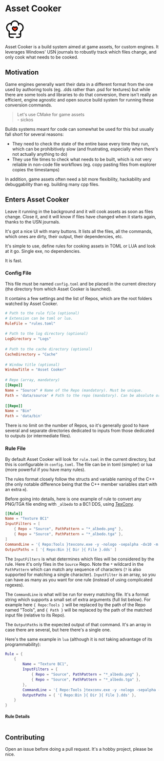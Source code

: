 # Asset Cooker


![Asset Cooker](data/icons/chef-hat-heart/chef-hat-heart.png)

Asset Cooker is a build system aimed at game assets, for custom engines. It leverages Windows' USN journals to robustly track which files change, and only cook what needs to be cooked.

## Motivation 

Game engines generally want their data in a different format from the one used by authoring tools (eg. .dds rather than .psd for textures) but while there are some tools and libraries to do that conversion, there isn't really an efficient, engine agnostic and open source build system for running these conversion commands. 

> Let's use CMake for game assets<BR>
>  \- sickos

Builds systems meant for code can somewhat be used for this but usually fall short for several reasons:
- They need to check the state of the entire base every time they run, which can be prohibitively slow (and frustrating, especially when there's not actually anything to do)
- They use file times to check what needs to be built, which is not very reliable in non-code file workflows (eg. copy pasting files from explorer copies the timestamps)

In addition, game assets often need a bit more flexibility, hackability and debuggability than eg. building many cpp files.

## Enters Asset Cooker

Leave it running in the background and it will cook assets as soon as files change. Close it, and it will know if files have changed when it starts again, thanks to the USN journals. 

It's got a nice UI with many buttons. It lists all the files, all the commands, which ones are dirty, their output, their dependencies, etc.

It's simple to use, define rules for cooking assets in TOML or LUA and look at it go. Single exe, no dependencies.

It is fast. 

### Config File

This file must be named `config.toml` and be placed in the current directory (the directory from which Asset Cooker is launched).

It contains a few settings and the list of Repos, which are the root folders watched by Asset Cooker.

```toml
# Path to the rule file (optional)
# Extension can be toml or lua.
RuleFile = "rules.toml" 

# Path to the log directory (optional)
LogDirectory = "Logs"

# Path to the cache directory (optional)
CacheDirectory = "Cache"

# Window title (optional)
WindowTitle = "Asset Cooker" 

# Repo (array, mandatory)
[[Repo]]
Name = "Source" # Name of the Repo (mandatory). Must be unique.
Path = 'data/source' # Path to the repo (mandatory). Can be absolute or relative to current directory.

[[Repo]]
Name = "Bin"
Path = 'data/bin'
```

There is no limit on the number of Repos, so it's generally good to have several and separate directories dedicated to inputs from those dedicated to outputs (or intermediate files).

### Rule File

By default Asset Cooker will look for `rule.toml` in the current directory, but this is configurable in `config.toml`. The file can be in toml (simpler) or lua (more powerful if you have many rules). 

The rules format closely follow the structs and variable naming of the C++ (the only notable difference being that the C++ member variables start with an extra `m`).

Before going into details, here is one example of rule to convert any PNG/TGA file ending with `_albedo` to a BC1 DDS, using [TexConv](https://github.com/microsoft/DirectXTex/wiki/Texconv).

```toml
[[Rule]]
Name = "Texture BC1"
InputFilters = [ 
    { Repo = "Source", PathPattern = "*_albedo.png" },
    { Repo = "Source", PathPattern = "*_albedo.tga" },
]
CommandLine = '{ Repo:Tools }texconv.exe -y -nologo -sepalpha -dx10 -m 8 -f BC1_UNORM_SRGB -o "{ Repo:Bin }{ Dir }" "{ Repo:Source }{ Path }"'
OutputPaths = [ '{ Repo:Bin }{ Dir }{ File }.dds' ]
```

The `InputFilters` is what determines which files will be considered by the rule. Here it's only files in the `Source` Repo. Note the `*` wildcard in the `PathPattern` which can match any sequence of characters (`?` is also supported for matching a single character). `InputFilter` is an array, so you can have as many as you want for one rule (instead of using complicated regexes).

The `CommandLine` is what will be run for every matching file. It's a format string which supports a small set of extra arguments (full list below). For example here `{ Repo:Tools }` will be replaced by the path of the Repo named "Tools", and `{ Path }` will be replaced by the path of the matched input file (relative to its Repo).

The `OutputPaths` is the expected output of that command. It's an array in case there are several, but here there's a single one.

Here's the same example in `lua` (although it is not taking advantage of its programmability):

```lua
Rule = {
    {
        Name = "Texture BC1",
        InputFilters = {
            { Repo = "Source", PathPattern = "*_albedo.png" },
            { Repo = "Source", PathPattern = "*_albedo.tga" },
        },
        CommandLine = '{ Repo:Tools }texconv.exe -y -nologo -sepalpha -dx10 -m 8 -f BC1_UNORM_SRGB -o "{ Repo:Bin }{ Dir }" "{ Repo:Source }{ Path }"',
        OutputPaths = { '{ Repo:Bin }{ Dir }{ File }.dds' },
    }
}
```

#### Rule Details

```toml

```



## Contributing 
Open an issue before doing a pull request. It's a hobby project, please be nice. 










